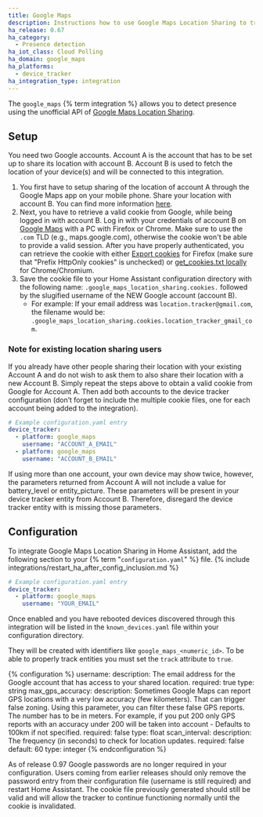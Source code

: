 ```yaml
---
title: Google Maps
description: Instructions how to use Google Maps Location Sharing to track devices in Home Assistant.
ha_release: 0.67
ha_category:
  - Presence detection
ha_iot_class: Cloud Polling
ha_domain: google_maps
ha_platforms:
  - device_tracker
ha_integration_type: integration
---
```


The `google_maps` {% term integration %} allows you to detect presence using the unofficial API of [Google Maps Location Sharing](https://myaccount.google.com/locationsharing).

## Setup

You need two Google accounts. Account A is the account that has to be set up to share its location with account B. Account B is used to fetch the location of your device(s) and will be connected to this integration. 

1. You first have to setup sharing of the location of account A through the Google Maps app on your mobile phone. Share your location with account B. You can find more information [here](https://support.google.com/accounts?p=location_sharing).
2. Next, you have to retrieve a valid cookie from Google, while being logged in with account B. Log in with your credentials of account B on [Google Maps](https://www.google.com/maps) with a PC with Firefox or Chrome. Make sure to use the `.com` TLD (e.g., maps.google.com), otherwise the cookie won't be able to provide a valid session. After you have properly authenticated, you can retrieve the cookie with either [Export cookies](https://addons.mozilla.org/en-US/firefox/addon/export-cookies-txt/?src=search) for Firefox (make sure that "Prefix HttpOnly cookies" is unchecked) or [get_cookies.txt locally](https://chrome.google.com/webstore/detail/get-cookiestxt-locally/cclelndahbckbenkjhflpdbgdldlbecc) for Chrome/Chromium.
3. Save the cookie file to your Home Assistant configuration directory with the following name: `.google_maps_location_sharing.cookies.` followed by the slugified username of the NEW Google account (account B). 
   - For example: If your email address was `location.tracker@gmail.com`, the filename would be: `.google_maps_location_sharing.cookies.location_tracker_gmail_com`.

### Note for existing location sharing users

If you already have other people sharing their location with your existing Account A and do not wish to ask them to also share their location with a new Account B. Simply repeat the steps above to obtain a valid cookie from Google for Account A. Then add both accounts to the device tracker configuration (don’t forget to include the multiple cookie files, one for each account being added to the integration).

```yaml
# Example configuration.yaml entry
device_tracker:
  - platform: google_maps
    username: "ACCOUNT_A_EMAIL"
  - platform: google_maps
    username: "ACCOUNT_B_EMAIL"
```

<div class='note'>
If using more than one account, your own device may show twice, however, the parameters returned from Account A will not include a value for battery_level or entity_picture. These parameters will be present in your device tracker entity from Account B. Therefore, disregard the device tracker entity with is missing those parameters. 
</div>




## Configuration

To integrate Google Maps Location Sharing in Home Assistant, add the following section to your {% term "`configuration.yaml`" %} file.
{% include integrations/restart_ha_after_config_inclusion.md %}

```yaml
# Example configuration.yaml entry
device_tracker:
  - platform: google_maps
    username: "YOUR_EMAIL"
```

Once enabled and you have rebooted devices discovered through this integration will be listed in the `known_devices.yaml` file within your configuration directory.

They will be created with identifiers like `google_maps_<numeric_id>`. To be able to properly track entities you must set the `track` attribute to `true`. 

{% configuration %}
username:
  description: The email address for the Google account that has access to your shared location.
  required: true
  type: string
max_gps_accuracy:
   description: Sometimes Google Maps can report GPS locations with a very low accuracy (few kilometers). That can trigger false zoning. Using this parameter, you can filter these false GPS reports. The number has to be in meters. For example, if you put 200 only GPS reports with an accuracy under 200 will be taken into account - Defaults to 100km if not specified.
   required: false
   type: float
scan_interval:
  description: The frequency (in seconds) to check for location updates.
  required: false
  default: 60
  type: integer
{% endconfiguration %}

<div class='note'>
As of release 0.97 Google passwords are no longer required in your configuration. Users coming from earlier releases should only remove the password entry from their configuration file (username is still required) and restart Home Assistant. The cookie file previously generated should still be valid and will allow the tracker to continue functioning normally until the cookie is invalidated.
</div>
